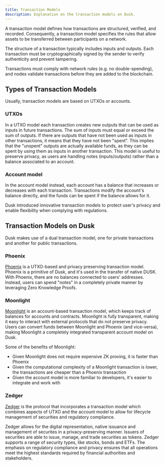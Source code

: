 ```yaml
---
title: Transaction Models
description: Explanation on the transaction models on Dusk.
---
```


A transaction model defines how transactions are structured, verified, and recorded. Consequently, a transaction model specifies the rules that allow assets to be transferred between participants on a network.

The structure of a transaction typically includes inputs and outputs. Each transaction must be cryptographically signed by the sender to verify authenticity and prevent tampering.

Transactions must comply with network rules (e.g. no double-spending), and nodes validate transactions before they are added to the blockchain.

## Types of Transaction Models

Usually, transaction models are based on UTXOs or accounts.

### UTXOs

In a UTXO model each transaction creates new outputs that can be used as inputs in future transactions. The sum of inputs must equal or exceed the sum of outputs. If there are outputs that have not been used as inputs in other transactions, it means that they have not been "spent". This implies that the "unspent" outputs are actually available funds, as they can be spent by using them as inputs in another transaction. This model is useful to preserve privacy, as users are handling notes (inputs/outputs) rather than a balance associated to an account.

### Account model

In the account model instead, each account has a balance that increases or decreases with each transaction. Transactions modify the account's balance directly, and the funds can be spent if the balance allows for it.

Dusk introduced innovative transaction models to protect user's privacy and enable flexibility when complying with regulations.

## Transaction Models on Dusk

Dusk makes use of a dual transaction model, one for private transactions and another for public transactions.

### Phoenix

[Phoenix](/learn/dusk-protocol/transaction_models/phoenix) is a UTXO-based and privacy preserving transaction model. Phoenix is a primitive of Dusk, and it's used in the transfer of native DUSK. With Phoenix, there are no balances connected to users' addresses. Instead, users can spend "notes" in a completely private manner by leveraging Zero Knowledge Proofs.

### Moonlight

[Moonlight](/learn/dusk-protocol/transaction_models/moonlight) is an account-based transaction model, which keeps track of balances for accounts and contracts. Moonlight is fully transparent, making it easy to interact with external protocols that do not preserve privacy.
Users can convert funds between Moonlight and Phoenix (and vice-versa), making Moonlight a completely integrated transparent account model on Dusk.

Some of the benefits of Moonlight:
- Given Moonlight does not require expensive ZK proving, it is faster than Phoenix
- Given the computational complexity of a Moonlight transaction is lower, the transactions are cheaper than a Phoenix transaction
- Given the account model is more familiar to developers, it's easier to integrate and work with

### Zedger

[Zedger](/learn/dusk-protocol/transaction_models/zedger) is the protocol that incorporates a transaction model which combines aspects of UTXO and the account model to allow for lifecycle management of securities and regulatory compliance.

Zedger allows for the digital representation, native issuance and management of securites in a privacy-preserving manner. Issuers of securities are able to issue, manage, and trade securities as tokens. Zedger supports a range of security types, like stocks, bonds and ETFs. The emphasis on regulatory compliance and privacy ensures that all operations meet the highest standards required by financial authorities and stakeholders.

